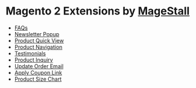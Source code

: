 # Magento 2 Extensions by <a href="https://www.magestall.com" title="Magento 2 Extensions - MageStall">MageStall</a>
- <a href="https://marketplace.magento.com/magestall-module-faqs.html" title="FAQs">FAQs</a>
- <a href="https://marketplace.magento.com/magestall-newsletterpopup.html" title="Newsletter Popup">Newsletter Popup</a>
- <a href="https://marketplace.magento.com/magestall-quickview.html" title="Product Quick View">Product Quick View</a>
- <a href="https://marketplace.magento.com/magestall-magento2-product-navigation.html" title="Product Navigation">Product Navigation</a>
- <a href="https://marketplace.magento.com/magestall-testimonials.html" title="Testimonials">Testimonials</a>
- <a href="https://marketplace.magento.com/magestall-productinquiry.html" title="Product Inquiry">Product Inquiry</a>
- <a href="https://marketplace.magento.com/magestall-updateemail.html" title="Update Order Email">Update Order Email</a>
- <a href="https://marketplace.magento.com/magestall-applycouponlink.html" title="Apply Coupon Link">Apply Coupon Link</a>
- <a href="https://marketplace.magento.com/magestall-sizechart.html" title="Product Size Chart">Product Size Chart</a>